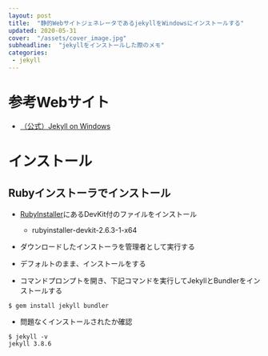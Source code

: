 ```yaml
---
layout: post
title:  "静的WebサイトジェネレータであるjekyllをWindowsにインストールする"
updated: 2020-05-31
cover:  "/assets/cover_image.jpg"
subheadline:  "jekyllをインストールした際のメモ"
categories:
 - jekyll
---
```


# 参考Webサイト

* [（公式）Jekyll on Windows](http://jekyllrb-ja.github.io/docs/installation/windows/)

# インストール

## Rubyインストーラでインストール

* [RubyInstaller](https://rubyinstaller.org/downloads/)にあるDevKit付のファイルをインストール

    * rubyinstaller-devkit-2.6.3-1-x64

* ダウンロードしたインストーラを管理者として実行する

* デフォルトのまま、インストールをする

* コマンドプロンプトを開き、下記コマンドを実行してJekyllとBundlerをインストールする

```
$ gem install jekyll bundler
```

* 問題なくインストールされたか確認

```
$ jekyll -v
jekyll 3.8.6
```